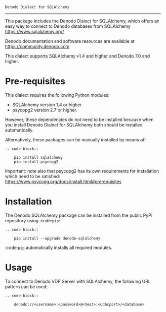 `Denodo Dialect for SQLAlchemy`
********************************************************************************

This package includes the Denodo Dialect for SQLAlchemy, which offers an easy way to connect to Denodo databases from SQLAlchemy https://www.sqlalchemy.org/

Denodo documentation and software resources are available at https://community.denodo.com

This dialect supports SQLAlchemy v1.4 and higher and Denodo 7.0 and higher.

Pre-requisites
================================================================================

This dialect requires the following Python modules:
   * SQLAlchemy version 1.4 or higher
   * psycopg2 version 2.7 or higher.
   
However, these dependencies do not need to be installed because when you install Denodo Dialect for SQLAlchemy both should be installed automatically.

Alternatively, these packages can be manually installed by means of:

    .. code-block::

        pip install sqlalchemy
        pip install psycopg2

Important: note also that psycopg2 has its own requirements for installation which need to be satisfied: https://www.psycopg.org/docs/install.html#prerequisites

Installation
================================================================================

The Denodo SQLAlchemy package can be installed from the public PyPI repository using :code:`pip`:

    .. code-block::

        pip install --upgrade denodo-sqlalchemy

:code:`pip` automatically installs all required modules.

Usage
================================================================================

To connect to Denodo VDP Server with SQLAlchemy, the following URL pattern can be used:

    .. code-block::

        denodo://<username>:<password>@<host>:<odbcport>/<database>